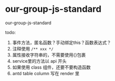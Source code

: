 # our-group-js-standard
our-group-js-standard

todo:
1. 事件方法，匿名函数？手动绑定this？函数表达式？
2. 注释使用 `/** xxx */`
3. 属性接收字符串的，不需要使用{}包裹
4. service里的方法以 api 开头
5. 如果使用 class 组件，还要不要构造函数
6. antd table column 写在 render 里
